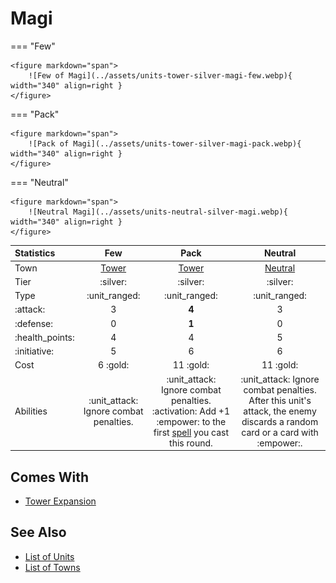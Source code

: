 # Magi

=== "Few"

    <figure markdown="span">
        ![Few of Magi](../assets/units-tower-silver-magi-few.webp){ width="340" align=right }
    </figure>

=== "Pack"

    <figure markdown="span">
        ![Pack of Magi](../assets/units-tower-silver-magi-pack.webp){ width="340" align=right }
    </figure>

=== "Neutral"

    <figure markdown="span">
        ![Neutral Magi](../assets/units-neutral-silver-magi.webp){ width="340" align=right }
    </figure>


| Statistics | Few | Pack | Neutral |
| :--- | :---: | :---: | :---: |
| Town | [Tower](../towns/tower.md) | [Tower](../towns/tower.md) | [Neutral](../towns/neutral.md) |
| Tier | :silver: | :silver: | :silver: |
| Type | :unit_ranged: | :unit_ranged: | :unit_ranged: |
| :attack: | 3 | **4** | 3 |
| :defense: | 0 | **1** | 0 |
| :health_points: | 4 | 4 | 5 |
| :initiative: | 5 | 6 | 6 |
| Cost | 6 :gold: | 11 :gold: | 11 :gold: |
| Abilities | :unit_attack: Ignore combat penalties. | :unit_attack: Ignore combat penalties. :activation: Add +1 :empower: to the first [spell](../spells/index.md) you cast this round. | :unit_attack: Ignore combat penalties. After this unit's attack, the enemy discards a random card or a card with :empower:. |


## Comes With

- [Tower Expansion](../content.md)


## See Also

- [List of Units](index.md)
- [List of Towns](../towns/index.md)